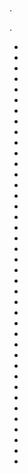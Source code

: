 # 

.

 [](https://compatibility.jeedom.com/index.php?v=d&p=home&search=&plugin=openzwave)  [](https://doc.jeedom.com/en_US/plugins/automation%20protocol/openzwave/) .

- [](aeotec.keyfob_-_Telecommande.md)
- [](aeotec.keyfob_Gen5_-_Telecommande.md)
- [](aeotec.minimote_-_Telecommande.md)
- [](aeotec.panic_button_-_Telecommande.md)
- [](aeotec.zw062_garage_door_controller.md)
- [](dlink.dchz110_-_3en1_Ouverture.md)
- [](duwi.05436_-_Volets.md)
- [](everspring.AD147-6_-_Miniplug_Dimmer.md)
- [](smart_Home_by_Everspring.AD146-0_-_In_Wall_Dimmer.md)
- [](smart_Home_by_Everspring.AN179-0_-_In_Wall_On-Off.md)
- [](fibaro.fgd211_-_Dimmer.md)
- [](fibaro.fgd212_-_Dimmer2.md)
- [](fibaro.fgfs101_-_FloodSensors.md)
- [](fibaro.fgk101_-_Ouverture.md)
- [](fibaro.fgms001ZW5_-_Motion.md)
- [](fibaro.fgms001_-_Motion.md)
- [](fibaro.fgr222_-_Volets.md)
- [](fibaro.fgrgb101_-_RGVBControler.md)
- [](fibaro.fgrm222_-_Volets.md)
- [](fibaro.fgsd102_-_Fumees.md)
- [](fibaro.fgwpe101_-_Wall_Plug.md)
- [](greenwave.Powernode1_-_Prise.md)
- [](greenwave.powernode_-_Multiprise.md)
- [](mco.MH-S412_Double_-_Interrupteur.md)
- [](nodon.Soft_-_Remote_-_Telecommande.md)
- [](nodon.octan_-_Remote_-_Telecommande.md)
- [](nodon.smartplug_-_Prise.md)
- [](nodon.wall_-_Switch_-_Interrupteur.md)
- [](philio.psp01_-_Multicapteurs.md)
- [](philio.psr04_-_Smart_Color_Button.md)
- [](philio.pst02a_-_4_en_1.md)
- [](philio.pst02c_-_3_en_1_Ouverture.md)
- [](polycontrol.danalock-v2_-_Serrure.md)
- [](polycontrol.polylock_-_Serrure.md)
- [](secure.ses302_-_Temperature.md)
- [](secure.ses303_-_Temperature_Humidite.md)
- [](secure.sir321_-_Timer.md)
- [](secure.srt323_-_Thermostat.md)
- [](swiid.inter_-_Interrupteur_Cordon.md)
- [](zipato.minikeypad_-_Clavier_Rfid.md)
